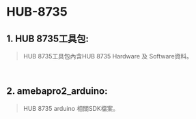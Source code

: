 # HUB-8735
## 1. HUB 8735工具包:

> HUB 8735工具包內含HUB 8735 Hardware 及 Software資料。
</br>

## 2. amebapro2_arduino:

> HUB 8735 arduino 相關SDK檔案。
</br>
